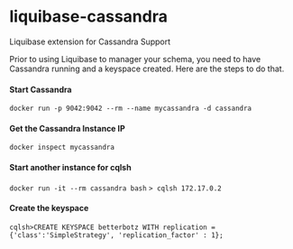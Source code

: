 liquibase-cassandra
===================

Liquibase extension for Cassandra Support


Prior to using Liquibase to manager your schema, you need to have Cassandra running and a keyspace created. Here are the steps to do that.

#### Start Cassandra
`docker run -p 9042:9042 --rm --name mycassandra -d cassandra`

#### Get the Cassandra Instance IP
`docker inspect mycassandra`

#### Start another instance for cqlsh
`docker run -it --rm cassandra bash`
`> cqlsh 172.17.0.2`

#### Create the keyspace
`cqlsh>CREATE KEYSPACE betterbotz WITH replication = {'class':'SimpleStrategy', 'replication_factor' : 1};`
